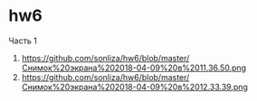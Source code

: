 # hw6

Часть 1
1) https://github.com/sonliza/hw6/blob/master/Снимок%20экрана%202018-04-09%20в%2011.36.50.png
2) https://github.com/sonliza/hw6/blob/master/Снимок%20экрана%202018-04-09%20в%2012.33.39.png
